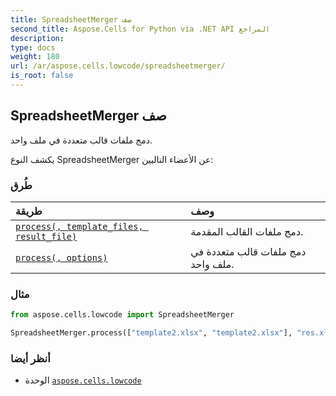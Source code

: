 ```yaml
---
title: SpreadsheetMerger صف
second_title: Aspose.Cells for Python via .NET API المراجع
description:
type: docs
weight: 180
url: /ar/aspose.cells.lowcode/spreadsheetmerger/
is_root: false
---
```

##  SpreadsheetMerger صف
دمج ملفات قالب متعددة في ملف واحد.



يكشف النوع SpreadsheetMerger عن الأعضاء التاليين:

###  طُرق
| طريقة| وصف|
| :- | :- |
| [`process(, template_files, result_file)`](/cells/python-net/ar/aspose.cells.lowcode/spreadsheetmerger/process/#list-str) | دمج ملفات القالب المقدمة.|
| [`process(, options)`](/cells/python-net/ar/aspose.cells.lowcode/spreadsheetmerger/process/#aspose.cells.lowcode.lowcodemergeoptions) | دمج ملفات قالب متعددة في ملف واحد.|



###  مثال

```python
from aspose.cells.lowcode import SpreadsheetMerger

SpreadsheetMerger.process(["template2.xlsx", "template2.xlsx"], "res.xlsx")

```

###  أنظر أيضا
* الوحدة [`aspose.cells.lowcode`](..)
